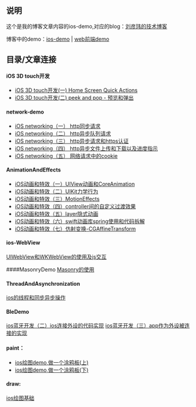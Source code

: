 
## 说明
这个是我的博客文章内容的ios-demo,对应的blog：[刘彦玮的技术博客](http://liuyanwei.jumppo.com/)

博客中的demo：[ios-demo](https://github.com/coolnameismy/demo) | [web前端demo](https://github.com/coolnameismy/demo-web)

## 目录/文章连接


####  iOS 3D touch开发

-    [iOS 3D touch开发(一) Home Screen Quick Actions](http://liuyanwei.jumppo.com/2016/03/21/iOS-3DTouch-1.html)
-    [iOS 3D touch开发(二) peek and pop - 预览和弹出](http://liuyanwei.jumppo.com/2016/04/01/iOS-3DTouch-2.html)

#### network-demo
-	[iOS networking（一） http同步请求](http://liuyanwei.jumppo.com/2016/02/03/ios-networking-1.html)
-	[iOS networking（二） http异步队列请求](http://liuyanwei.jumppo.com/2016/02/03/ios-networking-2.html)
-	[iOS networking（三） http异步请求和https认证](http://liuyanwei.jumppo.com/2016/02/04/ios-networking-3.html)
-	[iOS networking（四） http异步文件上传和下载以及进度指示](http://liuyanwei.jumppo.com/2016/02/09/ios-networking-4.html)
-	[iOS networking（五） 网络请求中的cookie](http://liuyanwei.jumppo.com/2016/02/13/ios-networking-5.html)


#### AnimationAndEffects
-	[iOS动画和特效（一）UIView动画和CoreAnimation](http://liuyanwei.jumppo.com/2015/10/30/iOS-Animation-UIViewAndCoreAnimation.html) 
-	[iOS动画和特效（二）UIKit力学行为](http://liuyanwei.jumppo.com/2015/10/30/iOS-UIKit-Dynamics.html) 
-	[iOS动画和特效（三）MotionEffects](http://liuyanwei.jumppo.com/2015/11/01/iOS-MotionEffects.html) 
-	[iOS动画和特效（四）controller间的自定义过渡效果](http://liuyanwei.jumppo.com/2015/11/06/iOS-controller-transitioning.html)
-	[iOS动画和特效（五）layer隐式动画](http://liuyanwei.jumppo.com/2015/11/16/iOS-Implicit-Animation.html) 
-	[iOS动画和特效（六）swift动画库spring使用和代码拆解](http://liuyanwei.jumppo.com/2015/11/22/iOS-library-spring.html) 
-	[iOS动画和特效（七）仿射变换-CGAffineTransform](http://liuyanwei.jumppo.com/2015/11/24/iOS-affine-transfermation-animation.html)

#### ios-WebView
[UIWebView和WKWebView的使用及js交互](http://liuyanwei.jumppo.com/2015/10/17/ios-webView.html) 

####MasonryDemo
[Masonry的使用](http://liuyanwei.jumppo.com/2015/06/14/ios-library-masonry.html)

#### ThreadAndAsynchronization
[ios的线程和同步异步操作](http://liuyanwei.jumppo.com/2015/08/19/ios-ThreadAndAsynchronization.html) 

#### BleDemo
[ios蓝牙开发（二）ios连接外设的代码实现](http://liuyanwei.jumppo.com/2015/08/14/ios-BLE-2.ht>ml) 
[ios蓝牙开发（三）app作为外设被连接的实现](http://liuyanwei.jumppo.com/2015/08/14/ios-BLE-2.ht>ml) 

#### paint：
-	[ios绘图demo,做一个涂鸦板(上)](http://liuyanwei.jumppo.com/2015/07/26/ios-draw-Graffiti.html)
-	[ios绘图demo,做一个涂鸦板(下)](http://liuyanwei.jumppo.com/2015/09/02/ios-draw-Graffiti-2.html)

#### draw:
[ios绘图基础](http://liuyanwei.jumppo.com/2015/07/25/ios-draw-base.html)

